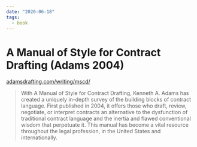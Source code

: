 ```yaml
---
date: "2020-06-18"
tags:
  - book
---
```


# A Manual of Style for Contract Drafting (Adams 2004)

[adamsdrafting.com/writing/mscd/](https://www.adamsdrafting.com/writing/mscd/)

> With A Manual of Style for Contract Drafting, Kenneth A. Adams has created a uniquely in-depth survey of the building blocks of contract language. First published in 2004, it offers those who draft, review, negotiate, or interpret contracts an alternative to the dysfunction of traditional contract language and the inertia and flawed conventional wisdom that perpetuate it. This manual has become a vital resource throughout the legal profession, in the United States and internationally.
